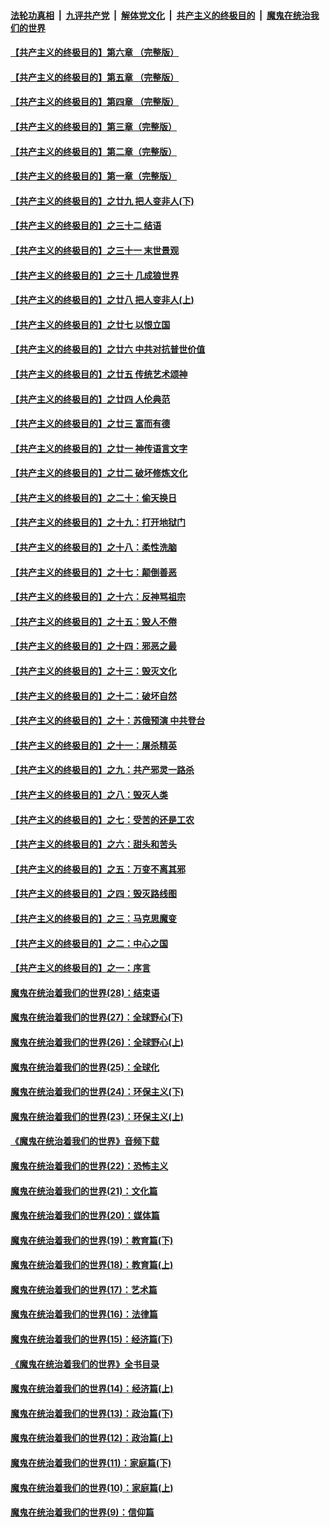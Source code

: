 ####  [法轮功真相](../../../../basic/blob/master/README.md?t=05031431) &nbsp;|&nbsp; [九评共产党](../../../../9ping.md/blob/master/README.md?t=05031431) &nbsp;|&nbsp; [解体党文化](../../../../jtdwh.md/blob/master/README.md?t=05031431)  &nbsp;|&nbsp; [共产主义的终极目的](../../../../gczydzjmd.md/blob/master/README.md?t=05031431) &nbsp;|&nbsp; [魔鬼在统治我们的世界](../../../../mgztzwmdsj.md/blob/master/README.md?t=05031431) 

#### [【共产主义的终极目的】第六章 （完整版）](../pages/nsc422/n11428913.md?t=05031431) 

#### [【共产主义的终极目的】第五章 （完整版）](../pages/nsc422/n11428912.md?t=05031431) 

#### [【共产主义的终极目的】第四章 （完整版）](../pages/nsc422/n11428907.md?t=05031431) 

#### [【共产主义的终极目的】第三章（完整版）](../pages/nsc422/n11428848.md?t=05031431) 

#### [【共产主义的终极目的】第二章（完整版）](../pages/nsc422/n11428831.md?t=05031431) 

#### [【共产主义的终极目的】第一章（完整版）](../pages/nsc422/n11417651.md?t=05031431) 

#### [【共产主义的终极目的】之廿九 把人变非人(下)](../pages/nsc422/n11344140.md?t=05031431) 

#### [【共产主义的终极目的】之三十二 结语](../pages/nsc422/n11360535.md?t=05031431) 

#### [【共产主义的终极目的】之三十一 末世景观](../pages/nsc422/n11351129.md?t=05031431) 

#### [【共产主义的终极目的】之三十 几成狼世界](../pages/nsc422/n11348280.md?t=05031431) 

#### [【共产主义的终极目的】之廿八 把人变非人(上)](../pages/nsc422/n11340492.md?t=05031431) 

#### [【共产主义的终极目的】之廿七 以恨立国](../pages/nsc422/n11336944.md?t=05031431) 

#### [【共产主义的终极目的】之廿六 中共对抗普世价值](../pages/nsc422/n11324785.md?t=05031431) 

#### [【共产主义的终极目的】之廿五 传统艺术颂神](../pages/nsc422/n11296396.md?t=05031431) 

#### [【共产主义的终极目的】之廿四 人伦典范](../pages/nsc422/n11296397.md?t=05031431) 

#### [【共产主义的终极目的】之廿三 富而有德](../pages/nsc422/n11283598.md?t=05031431) 

#### [【共产主义的终极目的】之廿一 神传语言文字](../pages/nsc422/n11263265.md?t=05031431) 

#### [【共产主义的终极目的】之廿二 破坏修炼文化](../pages/nsc422/n11245728.md?t=05031431) 

#### [【共产主义的终极目的】之二十：偷天换日](../pages/nsc422/n11238846.md?t=05031431) 

#### [【共产主义的终极目的】之十九：打开地狱门](../pages/nsc422/n11206376.md?t=05031431) 

#### [【共产主义的终极目的】之十八：柔性洗脑](../pages/nsc422/n11199994.md?t=05031431) 

#### [【共产主义的终极目的】之十七：颠倒善恶](../pages/nsc422/n11179782.md?t=05031431) 

#### [【共产主义的终极目的】之十六：反神骂祖宗](../pages/nsc422/n11166798.md?t=05031431) 

#### [【共产主义的终极目的】之十五：毁人不倦](../pages/nsc422/n11166792.md?t=05031431) 

#### [【共产主义的终极目的】之十四：邪恶之最](../pages/nsc422/n11150249.md?t=05031431) 

#### [【共产主义的终极目的】之十三：毁灭文化](../pages/nsc422/n11135227.md?t=05031431) 

#### [【共产主义的终极目的】之十二：破坏自然](../pages/nsc422/n11135214.md?t=05031431) 

#### [【共产主义的终极目的】之十：苏俄预演 中共登台](../pages/nsc422/n11118424.md?t=05031431) 

#### [【共产主义的终极目的】之十一：屠杀精英](../pages/nsc422/n11118442.md?t=05031431) 

#### [【共产主义的终极目的】之九：共产邪灵一路杀](../pages/nsc422/n11114139.md?t=05031431) 

#### [【共产主义的终极目的】之八：毁灭人类](../pages/nsc422/n11108503.md?t=05031431) 

#### [【共产主义的终极目的】之七：受苦的还是工农](../pages/nsc422/n11101809.md?t=05031431) 

#### [【共产主义的终极目的】之六：甜头和苦头](../pages/nsc422/n11096971.md?t=05031431) 

#### [【共产主义的终极目的】之五：万变不离其邪](../pages/nsc422/n11091285.md?t=05031431) 

#### [【共产主义的终极目的】之四：毁灭路线图](../pages/nsc422/n11086284.md?t=05031431) 

#### [【共产主义的终极目的】之三：马克思魔变](../pages/nsc422/n11061941.md?t=05031431) 

#### [【共产主义的终极目的】之二：中心之国](../pages/nsc422/n11047728.md?t=05031431) 

#### [【共产主义的终极目的】之一：序言](../pages/nsc422/n11086077.md?t=05031431) 

#### [魔鬼在统治着我们的世界(28)：结束语](../pages/nsc422/n10936246.md?t=05031431) 

#### [魔鬼在统治着我们的世界(27)：全球野心(下)](../pages/nsc422/n10928319.md?t=05031431) 

#### [魔鬼在统治着我们的世界(26)：全球野心(上)](../pages/nsc422/n10900318.md?t=05031431) 

#### [魔鬼在统治着我们的世界(25)：全球化](../pages/nsc422/n10788205.md?t=05031431) 

#### [魔鬼在统治着我们的世界(24)：环保主义(下)](../pages/nsc422/n10695307.md?t=05031431) 

#### [魔鬼在统治着我们的世界(23)：环保主义(上)](../pages/nsc422/n10688613.md?t=05031431) 

#### [《魔鬼在统治着我们的世界》音频下载](../pages/nsc422/n10635553.md?t=05031431) 

#### [魔鬼在统治着我们的世界(22)：恐怖主义](../pages/nsc422/n10614727.md?t=05031431) 

#### [魔鬼在统治着我们的世界(21)：文化篇](../pages/nsc422/n10597706.md?t=05031431) 

#### [魔鬼在统治着我们的世界(20)：媒体篇](../pages/nsc422/n10586579.md?t=05031431) 

#### [魔鬼在统治着我们的世界(19)：教育篇(下)](../pages/nsc422/n10564808.md?t=05031431) 

#### [魔鬼在统治着我们的世界(18)：教育篇(上)](../pages/nsc422/n10526970.md?t=05031431) 

#### [魔鬼在统治着我们的世界(17)：艺术篇](../pages/nsc422/n10499093.md?t=05031431) 

#### [魔鬼在统治着我们的世界(16)：法律篇](../pages/nsc422/n10485969.md?t=05031431) 

#### [魔鬼在统治着我们的世界(15)：经济篇(下)](../pages/nsc422/n10469975.md?t=05031431) 

#### [《魔鬼在统治着我们的世界》全书目录](../pages/nsc422/n10464261.md?t=05031431) 

#### [魔鬼在统治着我们的世界(14)：经济篇(上)](../pages/nsc422/n10457370.md?t=05031431) 

#### [魔鬼在统治着我们的世界(13)：政治篇(下)](../pages/nsc422/n10448270.md?t=05031431) 

#### [魔鬼在统治着我们的世界(12)：政治篇(上)](../pages/nsc422/n10444576.md?t=05031431) 

#### [魔鬼在统治着我们的世界(11)：家庭篇(下)](../pages/nsc422/n10440961.md?t=05031431) 

#### [魔鬼在统治着我们的世界(10)：家庭篇(上)](../pages/nsc422/n10435448.md?t=05031431) 

#### [魔鬼在统治着我们的世界(9)：信仰篇](../pages/nsc422/n10432159.md?t=05031431) 

